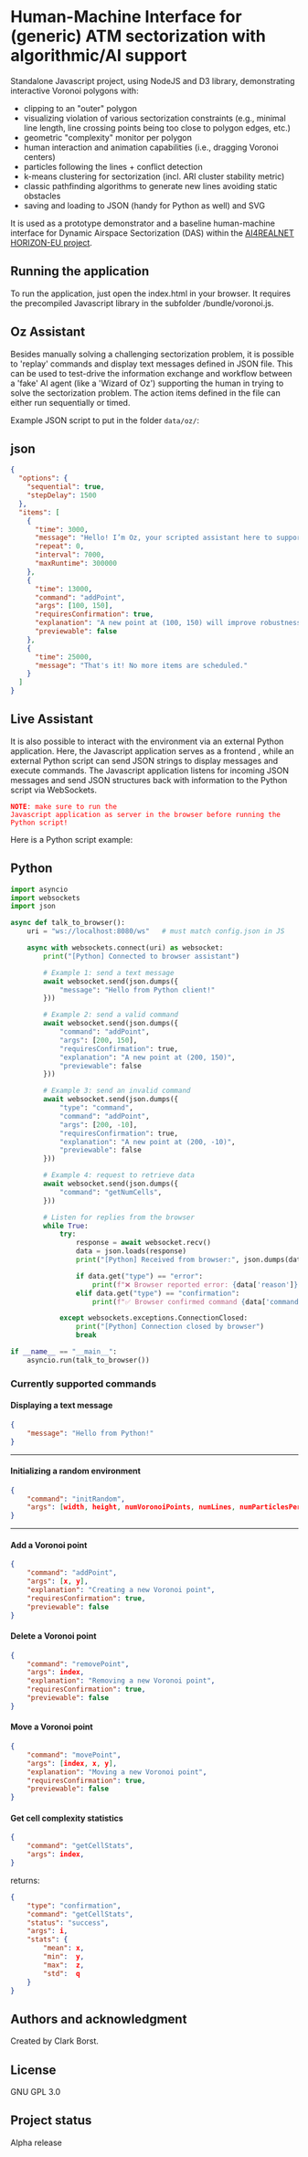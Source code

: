 # Human-Machine Interface for (generic) ATM sectorization with algorithmic/AI support

Standalone Javascript project, using NodeJS and D3 library, demonstrating interactive Voronoi polygons with:
- clipping to an "outer" polygon
- visualizing violation of various sectorization constraints (e.g., minimal line length, line crossing points being too close to polygon edges, etc.)
- geometric "complexity" monitor per polygon
- human interaction and animation capabilities (i.e., dragging Voronoi centers)
- particles following the lines + conflict detection
- k-means clustering for sectorization (incl. ARI cluster stability metric)
- classic pathfinding algorithms to generate new lines avoiding static obstacles
- saving and loading to JSON (handy for Python as well) and SVG

It is used as a prototype demonstrator and a baseline human-machine interface for Dynamic Airspace Sectorization (DAS) within the [AI4REALNET HORIZON-EU project](https://ai4realnet.eu/).

## Running the application

To run the application, just open the index.html in your browser. It requires the precompiled Javascript library in the subfolder /bundle/voronoi.js.  

## Oz Assistant

Besides manually solving a challenging sectorization problem, it is possible to 'replay' commands and display text messages defined in JSON file. This can be used to test-drive the 
information exchange and workflow between a 'fake' AI agent (like a 'Wizard of Oz') supporting the human in trying to solve the sectorization problem. The action items defined in the file can 
either run sequentially or timed.

Example JSON script to put in the folder <code style="color🍏">data/oz/</code>:

json
----

```json
{
  "options": {
    "sequential": true,
    "stepDelay": 1500
  },
  "items": [
    {
      "time": 3000,
      "message": "Hello! I’m Oz, your scripted assistant here to support your sectorization efforts.\n\n",
      "repeat": 0,
      "interval": 7000,
      "maxRuntime": 300000
    },
    {
      "time": 13000,
      "command": "addPoint",
      "args": [100, 150],
      "requiresConfirmation": true,
      "explanation": "A new point at (100, 150) will improve robustness by 15%.",
      "previewable": false
    },
    {
      "time": 25000,
      "message": "That's it! No more items are scheduled."
    }
  ]
}
```

## Live Assistant

It is also possible to interact with the environment via an external Python application. Here, the Javascript application serves as a frontend , while an external Python script
can send JSON strings to display messages and execute commands. The Javascript application listens for incoming JSON messages and send JSON structures back with information to the Python script via WebSockets. 

<code style="color:red">**NOTE**: make sure to run the Javascript application as server in the browser before running the Python script!</code>

Here is a Python script example:

Python
----

```python
import asyncio
import websockets
import json

async def talk_to_browser():
    uri = "ws://localhost:8080/ws"   # must match config.json in JS

    async with websockets.connect(uri) as websocket:
        print("[Python] Connected to browser assistant")

        # Example 1: send a text message
        await websocket.send(json.dumps({
            "message": "Hello from Python client!"
        }))

        # Example 2: send a valid command
        await websocket.send(json.dumps({
            "command": "addPoint",
            "args": [200, 150],
            "requiresConfirmation": true,
            "explanation": "A new point at (200, 150)",
            "previewable": false
        }))

        # Example 3: send an invalid command
        await websocket.send(json.dumps({
            "type": "command",
            "command": "addPoint",
            "args": [200, -10],
            "requiresConfirmation": true,
            "explanation": "A new point at (200, -10)",
            "previewable": false
        }))

        # Example 4: request to retrieve data
        await websocket.send(json.dumps({
            "command": "getNumCells",
        }))

        # Listen for replies from the browser
        while True:
            try:
                response = await websocket.recv()
                data = json.loads(response)
                print("[Python] Received from browser:", json.dumps(data, indent=2))

                if data.get("type") == "error":
                    print(f"❌ Browser reported error: {data['reason']}")
                elif data.get("type") == "confirmation":
                    print(f"✅ Browser confirmed command {data['command']} with args {data['args']}")

            except websockets.exceptions.ConnectionClosed:
                print("[Python] Connection closed by browser")
                break

if __name__ == "__main__":
    asyncio.run(talk_to_browser())
```

### Currently supported commands

#### Displaying a text message

```json
{
    "message": "Hello from Python!"
}
```
---
#### Initializing a random environment

```json
{
    "command": "initRandom",
    "args": [width, height, numVoronoiPoints, numLines, numParticlesPerLine]
}
```
---
#### Add a Voronoi point

```json
{
    "command": "addPoint",
    "args": [x, y],
    "explanation": "Creating a new Voronoi point",
    "requiresConfirmation": true,
    "previewable": false
}
```

#### Delete a Voronoi point

```json
{
    "command": "removePoint",
    "args": index,
    "explanation": "Removing a new Voronoi point",
    "requiresConfirmation": true,
    "previewable": false
}
```

#### Move a Voronoi point

```json
{
    "command": "movePoint",
    "args": [index, x, y],
    "explanation": "Moving a new Voronoi point",
    "requiresConfirmation": true,
    "previewable": false
}
```

#### Get cell complexity statistics

```json
{
    "command": "getCellStats",
    "args": index,
}
```
returns:
```json
{
    "type": "confirmation",
    "command": "getCellStats",
    "status": "success",
    "args": i,
    "stats": {
        "mean": x,
        "min":  y,
        "max":  z,
        "std":  q
    }
}
```

## Authors and acknowledgment
Created by Clark Borst.

## License
GNU GPL 3.0

## Project status
Alpha release











































